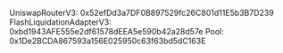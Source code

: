 UniswapRouterV3: 0x52efDd3a7DF0B897529fc26C801d11E5b3B7D239
FlashLiquidationAdapterV3: 0xbd1943AFE555e2df61578dEEA5e590b42a28d57e
Pool: 0x1De2BCDA867593a156E025950c63f63bd5dC163E
